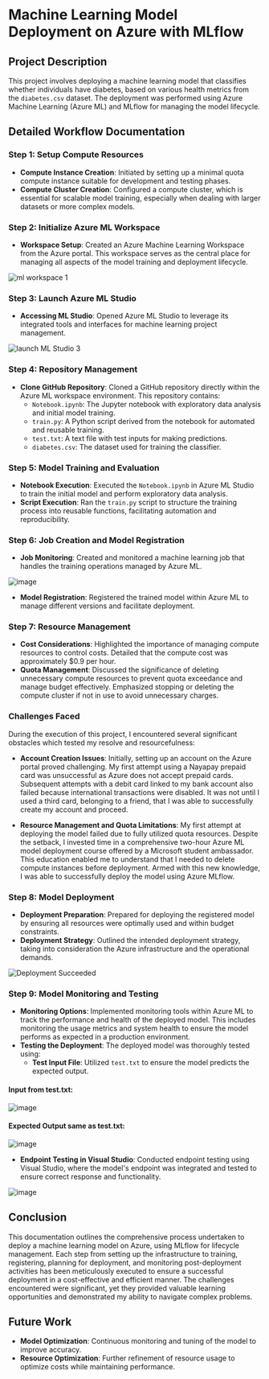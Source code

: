 # Machine Learning Model Deployment on Azure with MLflow

## Project Description
This project involves deploying a machine learning model that classifies whether individuals have diabetes, based on various health metrics from the `diabetes.csv` dataset. The deployment was performed using Azure Machine Learning (Azure ML) and MLflow for managing the model lifecycle.

## Detailed Workflow Documentation

### Step 1: Setup Compute Resources
- **Compute Instance Creation**: Initiated by setting up a minimal quota compute instance suitable for development and testing phases.
- **Compute Cluster Creation**: Configured a compute cluster, which is essential for scalable model training, especially when dealing with larger datasets or more complex models.

### Step 2: Initialize Azure ML Workspace
- **Workspace Setup**: Created an Azure Machine Learning Workspace from the Azure portal. This workspace serves as the central place for managing all aspects of the model training and deployment lifecycle.

![ml workspace 1](https://github.com/Maryam189/AzureMLDeployment/assets/76420523/92673e9b-703d-4504-b9cb-12062ab5c70b)


### Step 3: Launch Azure ML Studio
- **Accessing ML Studio**: Opened Azure ML Studio to leverage its integrated tools and interfaces for machine learning project management.

![launch ML Studio 3](https://github.com/Maryam189/AzureMLDeployment/assets/76420523/68d720eb-371b-4de0-b031-e69f5f9b8be6)


### Step 4: Repository Management
- **Clone GitHub Repository**: Cloned a GitHub repository directly within the Azure ML workspace environment. This repository contains:
  - `Notebook.ipynb`: The Jupyter notebook with exploratory data analysis and initial model training.
  - `train.py`: A Python script derived from the notebook for automated and reusable training.
  - `test.txt`: A text file with test inputs for making predictions.
  - `diabetes.csv`: The dataset used for training the classifier.

### Step 5: Model Training and Evaluation
- **Notebook Execution**: Executed the `Notebook.ipynb` in Azure ML Studio to train the initial model and perform exploratory data analysis.
- **Script Execution**: Ran the `train.py` script to structure the training process into reusable functions, facilitating automation and reproducibility.

### Step 6: Job Creation and Model Registration
- **Job Monitoring**: Created and monitored a machine learning job that handles the training operations managed by Azure ML.
  
![image](https://github.com/Maryam189/AzureMLDeployment/assets/76420523/c12b3aa4-e2ab-4837-b234-b4e6d3215ec8)

- **Model Registration**: Registered the trained model within Azure ML to manage different versions and facilitate deployment.

### Step 7: Resource Management
- **Cost Considerations**: Highlighted the importance of managing compute resources to control costs. Detailed that the compute cost was approximately $0.9 per hour.
- **Quota Management**: Discussed the significance of deleting unnecessary compute resources to prevent quota exceedance and manage budget effectively. Emphasized stopping or deleting the compute cluster if not in use to avoid unnecessary charges.

### Challenges Faced
During the execution of this project, I encountered several significant obstacles which tested my resolve and resourcefulness:

- **Account Creation Issues**: Initially, setting up an account on the Azure portal proved challenging. My first attempt using a Nayapay prepaid card was unsuccessful as Azure does not accept prepaid cards. Subsequent attempts with a debit card linked to my bank account also failed because international transactions were disabled. It was not until I used a third card, belonging to a friend, that I was able to successfully create my account and proceed.

- **Resource Management and Quota Limitations**: My first attempt at deploying the model failed due to fully utilized quota resources. Despite the setback, I invested time in a comprehensive two-hour Azure ML model deployment course offered by a Microsoft student ambassador. This education enabled me to understand that I needed to delete compute instances before deployment. Armed with this new knowledge, I was able to successfully deploy the model using Azure MLflow.

### Step 8: Model Deployment
- **Deployment Preparation**: Prepared for deploying the registered model by ensuring all resources were optimally used and within budget constraints.
- **Deployment Strategy**: Outlined the intended deployment strategy, taking into consideration the Azure infrastructure and the operational demands.

![Deployment Succeeded](https://github.com/Maryam189/AzureMLDeployment/assets/76420523/d4a07d01-ae2c-499d-af80-95b17629c8d1)

### Step 9: Model Monitoring and Testing
- **Monitoring Options**: Implemented monitoring tools within Azure ML to track the performance and health of the deployed model. This includes monitoring the usage metrics and system health to ensure the model performs as expected in a production environment.
- **Testing the Deployment**: The deployed model was thoroughly tested using:
  - **Test Input File**: Utilized `test.txt` to ensure the model predicts the expected output.

#### Input from test.txt:

![image](https://github.com/Maryam189/AzureMLDeployment/assets/76420523/7dec04bd-1a63-4e2c-ae90-c6ee821938ea)

#### Expected Output same as test.txt:

![image](https://github.com/Maryam189/AzureMLDeployment/assets/76420523/65fd6704-c618-4fab-bfad-2880fdd9e897)


  - **Endpoint Testing in Visual Studio**: Conducted endpoint testing using Visual Studio, where the model's endpoint was integrated and tested to ensure correct response and functionality.
    
![image](https://github.com/Maryam189/AzureMLDeployment/assets/76420523/fb14bbe2-a479-4e0f-b8aa-8fee7e32545d)

## Conclusion
This documentation outlines the comprehensive process undertaken to deploy a machine learning model on Azure, using MLflow for lifecycle management. Each step from setting up the infrastructure to training, registering, planning for deployment, and monitoring post-deployment activities has been meticulously executed to ensure a successful deployment in a cost-effective and efficient manner. The challenges encountered were significant, yet they provided valuable learning opportunities and demonstrated my ability to navigate complex problems.

## Future Work
- **Model Optimization**: Continuous monitoring and tuning of the model to improve accuracy.
- **Resource Optimization**: Further refinement of resource usage to optimize costs while maintaining performance.

